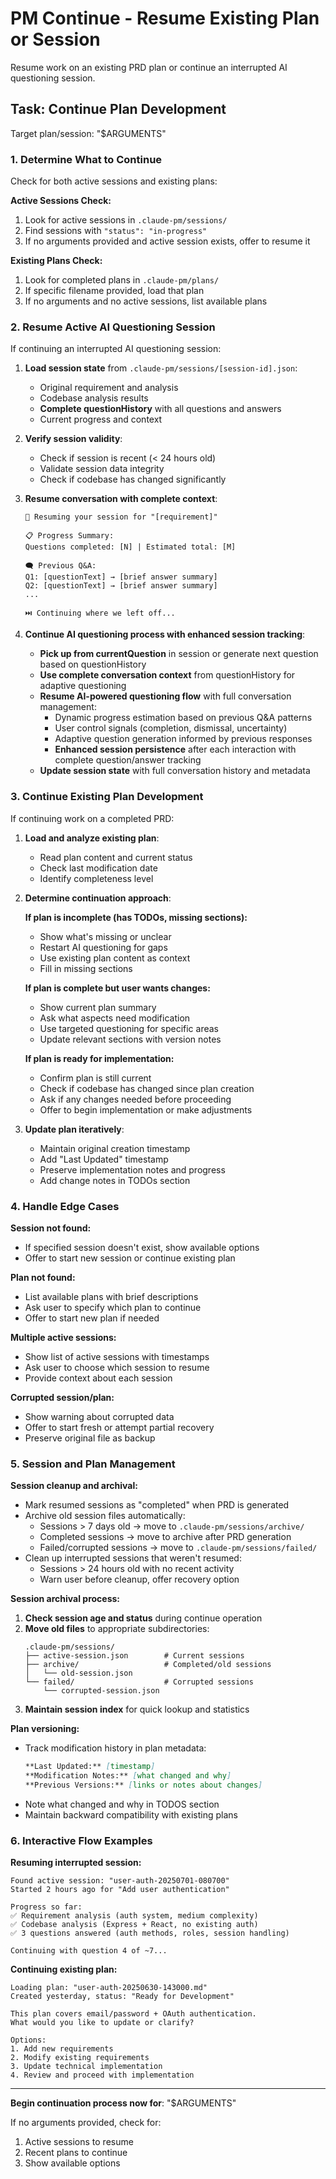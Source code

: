 # PM Continue - Resume Existing Plan or Session

Resume work on an existing PRD plan or continue an interrupted AI questioning session.

## Task: Continue Plan Development

Target plan/session: "$ARGUMENTS"

### 1. Determine What to Continue

Check for both active sessions and existing plans:

**Active Sessions Check:**
1. Look for active sessions in `.claude-pm/sessions/`
2. Find sessions with `"status": "in-progress"`
3. If no arguments provided and active session exists, offer to resume it

**Existing Plans Check:**
1. Look for completed plans in `.claude-pm/plans/`
2. If specific filename provided, load that plan
3. If no arguments and no active sessions, list available plans

### 2. Resume Active AI Questioning Session

If continuing an interrupted AI questioning session:

1. **Load session state** from `.claude-pm/sessions/[session-id].json`:
   - Original requirement and analysis
   - Codebase analysis results
   - **Complete questionHistory** with all questions and answers
   - Current progress and context

2. **Verify session validity**:
   - Check if session is recent (< 24 hours old)
   - Validate session data integrity
   - Check if codebase has changed significantly

3. **Resume conversation with complete context**:
   ```
   🔄 Resuming your session for "[requirement]"
   
   📋 Progress Summary:
   Questions completed: [N] | Estimated total: [M]
   
   🗨️ Previous Q&A:
   Q1: [questionText] → [brief answer summary]
   Q2: [questionText] → [brief answer summary]
   ...
   
   ⏭️ Continuing where we left off...
   ```

4. **Continue AI questioning process with enhanced session tracking**:
   - **Pick up from currentQuestion** in session or generate next question based on questionHistory
   - **Use complete conversation context** from questionHistory for adaptive questioning
   - **Resume AI-powered questioning flow** with full conversation management:
     - Dynamic progress estimation based on previous Q&A patterns
     - User control signals (completion, dismissal, uncertainty)
     - Adaptive question generation informed by previous responses
     - **Enhanced session persistence** after each interaction with complete question/answer tracking
   - **Update session state** with full conversation history and metadata

### 3. Continue Existing Plan Development

If continuing work on a completed PRD:

1. **Load and analyze existing plan**:
   - Read plan content and current status
   - Check last modification date
   - Identify completeness level

2. **Determine continuation approach**:

   **If plan is incomplete (has TODOs, missing sections):**
   - Show what's missing or unclear
   - Restart AI questioning for gaps
   - Use existing plan content as context
   - Fill in missing sections

   **If plan is complete but user wants changes:**
   - Show current plan summary
   - Ask what aspects need modification
   - Use targeted questioning for specific areas
   - Update relevant sections with version notes

   **If plan is ready for implementation:**
   - Confirm plan is still current
   - Check if codebase has changed since plan creation
   - Ask if any changes needed before proceeding
   - Offer to begin implementation or make adjustments

3. **Update plan iteratively**:
   - Maintain original creation timestamp
   - Add "Last Updated" timestamp
   - Preserve implementation notes and progress
   - Add change notes in TODOs section

### 4. Handle Edge Cases

**Session not found:**
- If specified session doesn't exist, show available options
- Offer to start new session or continue existing plan

**Plan not found:**
- List available plans with brief descriptions
- Ask user to specify which plan to continue
- Offer to start new plan if needed

**Multiple active sessions:**
- Show list of active sessions with timestamps
- Ask user to choose which session to resume
- Provide context about each session

**Corrupted session/plan:**
- Show warning about corrupted data
- Offer to start fresh or attempt partial recovery
- Preserve original file as backup

### 5. Session and Plan Management

**Session cleanup and archival:**
- Mark resumed sessions as "completed" when PRD is generated
- Archive old session files automatically:
  - Sessions > 7 days old → move to `.claude-pm/sessions/archive/`
  - Completed sessions → move to archive after PRD generation
  - Failed/corrupted sessions → move to `.claude-pm/sessions/failed/`
- Clean up interrupted sessions that weren't resumed:
  - Sessions > 24 hours old with no recent activity
  - Warn user before cleanup, offer recovery option

**Session archival process:**
1. **Check session age and status** during continue operation
2. **Move old files** to appropriate subdirectories:
   ```
   .claude-pm/sessions/
   ├── active-session.json        # Current sessions
   ├── archive/                   # Completed/old sessions
   │   └── old-session.json
   └── failed/                    # Corrupted sessions
       └── corrupted-session.json
   ```
3. **Maintain session index** for quick lookup and statistics

**Plan versioning:**
- Track modification history in plan metadata:
  ```markdown
  **Last Updated:** [timestamp]
  **Modification Notes:** [what changed and why]
  **Previous Versions:** [links or notes about changes]
  ```
- Note what changed and why in TODOS section
- Maintain backward compatibility with existing plans

### 6. Interactive Flow Examples

**Resuming interrupted session:**
```
Found active session: "user-auth-20250701-080700"
Started 2 hours ago for "Add user authentication"

Progress so far:
✅ Requirement analysis (auth system, medium complexity)
✅ Codebase analysis (Express + React, no existing auth)
✅ 3 questions answered (auth methods, roles, session handling)

Continuing with question 4 of ~7...
```

**Continuing existing plan:**
```
Loading plan: "user-auth-20250630-143000.md"
Created yesterday, status: "Ready for Development"

This plan covers email/password + OAuth authentication.
What would you like to update or clarify?

Options:
1. Add new requirements
2. Modify existing requirements  
3. Update technical implementation
4. Review and proceed with implementation
```

---

**Begin continuation process now for**: "$ARGUMENTS"

If no arguments provided, check for:
1. Active sessions to resume
2. Recent plans to continue
3. Show available options